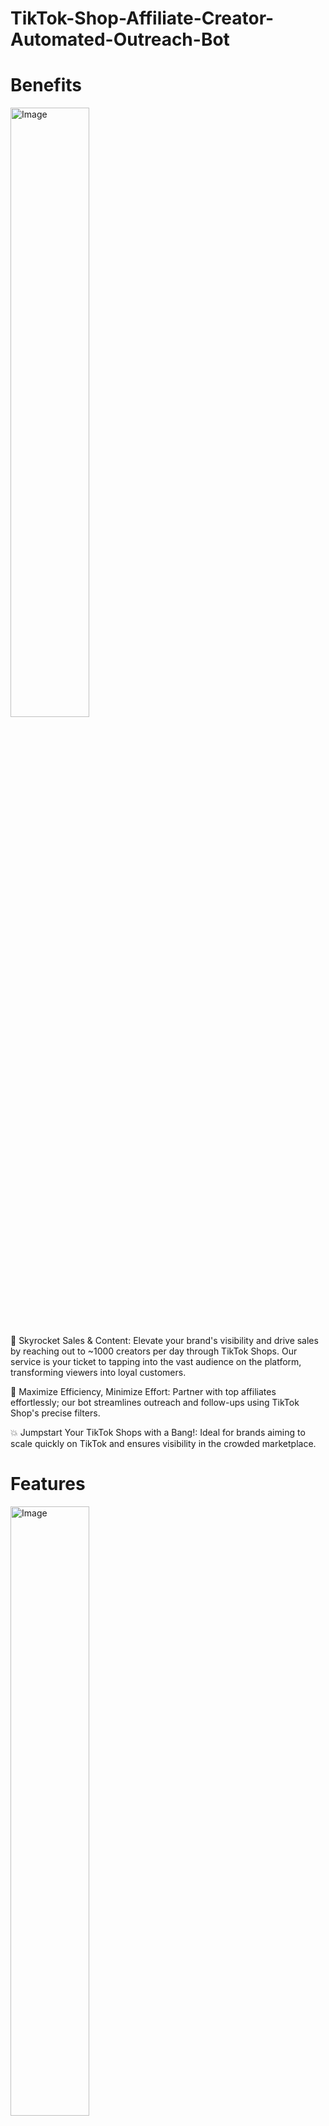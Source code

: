 # TikTok-Shop-Affiliate-Creator-Automated-Outreach-Bot



# Benefits

<img alt="Image" width="50%" src="https://www.salesforce.com/blog/wp-content/uploads/sites/2/2023/10/Sales_Quotas.jpg" />

🚀 Skyrocket Sales & Content: Elevate your brand's visibility and drive sales by reaching out to ~1000 creators per day through TikTok Shops. Our service is your ticket to tapping into the vast audience on the platform, transforming viewers into loyal customers.

🛌 Maximize Efficiency, Minimize Effort: Partner with top affiliates effortlessly; our bot streamlines outreach and follow-ups using TikTok Shop's precise filters.

💥 Jumpstart Your TikTok Shops with a Bang!: Ideal for brands aiming to scale quickly on TikTok and ensures visibility in the crowded marketplace. 

# Features

<img alt="Image" width="50%" src="https://amoeboids.com/wp-content/uploads/2020/08/A-Definitive-Guide-to-Announcing-New-Features-Banner.webp" />

🤖 1 - Automate your TikTok outreach with our Affiliate & Creator Bot, streamlining affiliate invitations and creator messaging directly through the TikTok Seller Center

🤵 2 - Our bot service is a done-for-you solution with exceptional customer service, eliminating installation and management hassles for you.

🎯 3 - Utilizes TikTok Shop filters and sends customized messages—streamlining your outreach with precision and personalization.

🚀 4 - Choose from our range of plans to match your scaling speed, with options to feature one or two products in our campaigns.

🔒 5 - Every bot is safe and secure by leveraging a unique VPS and IP address for each client. The bot replicates human behavior and does an action every 1.5-2.5 minutes to avoid detection. 

# Our Approach
1.	📩 We automate Target Collaboration Affiliate Invites through Tiktok Seller Center
2.	💬 We automate Creator Messages and follow-up messages through Tiktok Seller Center
3.	🛠️ In Construction: We will automate Tiktok Profile Messages and follow-up messages

## Connect With Us:
<br/>
<a href="https://ttbot.co">
    <img alt="Website" width="30px" src="https://edent.github.io/SuperTinyIcons/images/svg/chrome.svg" />
    <code>ttbot.co</code>
</a>

<br/>

<a href="https://mail.google.com/mail/u/?authuser=hello@ttbot.co">
    <img alt="Gmail" width="30px" src="https://edent.github.io/SuperTinyIcons/images/svg/gmail.svg" />
    <code>hello@ttbot.co</code>
</a>

<br/>


<a href="https://wa.me/+19258998649">
    <img alt="Whatsapp" width="30px" src="https://edent.github.io/SuperTinyIcons/images/svg/whatsapp.svg" />
    <code>+1-925-899-8649</code>
</a>

<br/>

Directly reach me out from one of above channel and hire me to get Tiktok Shop Affiliate Creator Automated Outreach Bot.
